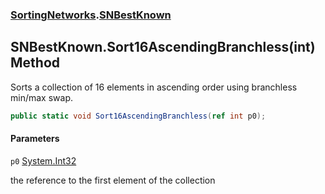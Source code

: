 ### [SortingNetworks](SortingNetworks.md 'SortingNetworks').[SNBestKnown](SortingNetworks.SNBestKnown.md 'SortingNetworks.SNBestKnown')

## SNBestKnown.Sort16AscendingBranchless(int) Method

Sorts a collection of 16 elements in ascending order using branchless min/max swap.

```csharp
public static void Sort16AscendingBranchless(ref int p0);
```
#### Parameters

<a name='SortingNetworks.SNBestKnown.Sort16AscendingBranchless(int).p0'></a>

`p0` [System.Int32](https://docs.microsoft.com/en-us/dotnet/api/System.Int32 'System.Int32')

the reference to the first element of the collection
